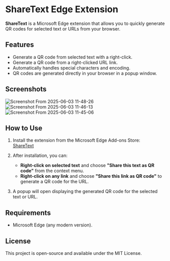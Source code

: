 # ShareText Edge Extension

**ShareText** is a Microsoft Edge extension that allows you to quickly generate QR codes for selected text or URLs from your browser.

## Features

- Generate a QR code from selected text with a right-click.
- Generate a QR code from a right-clicked URL link.
- Automatically handles special characters and encoding.
- QR codes are generated directly in your browser in a popup window.

## Screenshots

![Screenshot From 2025-06-03 11-48-26](https://github.com/user-attachments/assets/303730b5-2c6d-491b-9617-c86666c3ca7f)
![Screenshot From 2025-06-03 11-46-13](https://github.com/user-attachments/assets/b02c3b27-7b94-4ff9-add3-3e8c84c69990)
![Screenshot From 2025-06-03 11-45-06](https://github.com/user-attachments/assets/ef22b32e-116d-48bc-ab14-dd62f74430b8)


## How to Use

1. Install the extension from the Microsoft Edge Add-ons Store:  
   [ShareText](https://microsoftedge.microsoft.com/addons/detail/ijkihgbomcmieehppdnpnkjocnhpddhb)
   
2. After installation, you can:
   - **Right-click on selected text** and choose **"Share this text as QR code"** from the context menu.
   - **Right-click on any link** and choose **"Share this link as QR code"** to generate a QR code for the URL.

3. A popup will open displaying the generated QR code for the selected text or URL.

## Requirements

- Microsoft Edge (any modern version).

## License

This project is open-source and available under the MIT License.
